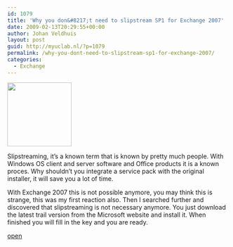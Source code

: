 ```yaml
---
id: 1079
title: 'Why you don&#8217;t need to slipstream SP1 for Exchange 2007'
date: 2009-02-13T20:29:55+00:00
author: Johan Veldhuis
layout: post
guid: http://myuclab.nl/?p=1079
permalink: /why-you-dont-need-to-slipstream-sp1-for-exchange-2007/
categories:
  - Exchange
---
```

[<img class="alignnone size-thumbnail wp-image-1080" title="Exchange 2007 logo" src="https://i1.wp.com/myuclab.nl/wp-content/uploads/2009/02/e12icon_thumb5b55d.png?resize=146%2C145" alt="" width="146" height="145" data-recalc-dims="1" />](https://i1.wp.com/myuclab.nl/wp-content/uploads/2009/02/e12icon_thumb5b55d.png)

Slipstreaming, it&#8217;s a known term that is known by pretty much people. With Windows OS client and server software and Office products it is a known proces. Why shouldn&#8217;t you integrate a service pack with the original installer, it will save you a lot of time.

With Exchange 2007 this is not possible anymore, you may think this is strange, this was my first reaction also. Then I searched further and discovered that slipstreaming is not necessary anymore. You just download the latest trail version from the Microsoft website and install it. When finished you will fill in the key and you are ready.

<a href="http://technet.microsoft.com/en-us/library/bb232170.aspx" target="_blank">open</a>